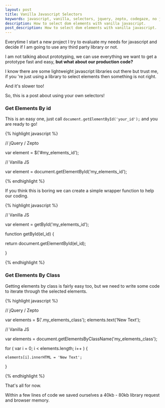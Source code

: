 ```yaml
---
layout: post
title: Vanilla Javascript Selectors
keywords: javascript, vanilla, selectors, jquery, zepto, codegaze, no jquery
description: How to select dom elements with vanilla javascript.
post_description: How to select dom elements with vanilla javascript.
---
```


Everytime I start a new project I try to evaluate my needs for javascript and decide if I am going to use any third party library or not.

I am not talking about prototyping, we can use everything we want to get a prototype fast and easy, **but what about our production code?**

I know there are some lightweight javascript libraries out there but trust me, if you 're just using a library to select elements then something is not right.

And it's slower too!

So, this is a post about using your own selectors!


### Get Elements By id

This is an easy one, just call ```document.getElementById('your_id');``` and you are ready to go!


{% highlight javascript %}

// jQuery / Zepto

var element = $('#my_elements_id');

// Vanilla JS

var element = document.getElementById('my_elements_id');

{% endhighlight %}

If you think this is boring we can create a simple wrapper function to help our coding.

{% highlight javascript %}

// Vanilla JS

var element = getById('my_elements_id');

function getById(el_id) {
  
  return document.getElementById(el_id);

}

{% endhighlight %}


### Get Elements By Class

Getting elements by class is fairly easy too, but we need to write some code to iterate through the selected elements.

{% highlight javascript %}

// jQuery / Zepto

var elements = $('.my_elements_class');
elements.text('New Text');

// Vanilla JS

var elements = document.getElementsByClassName('my_elements_class');

for ( var i = 0; i < elements.length; i++ ) {

    elements[i].innerHTML = 'New Text';
    
}

{% endhighlight %}


That's all for now. 

Within a few lines of code we saved ourselves a 40kb - 80kb library request and browser memory.